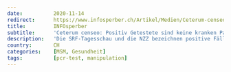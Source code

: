 ```yaml
---
date:          2020-11-14
redirect:      https://www.infosperber.ch/Artikel/Medien/Ceterum-censeo-Positiv-Getestete-sind-nicht-Kranke
title:         INFOsperber
subtitle:      'Ceterum censeo: Positiv Getestete sind keine kranken Patienten'
description:   'Die SRF-Tagesschau und die NZZ bezeichnen positive Fälle immer noch grobfahrlässig als Kranke oder als Patienten.'
country:       CH
categories:    [MSM, Gesundheit]
tags:          [pcr-test, manipulation]
---
```


